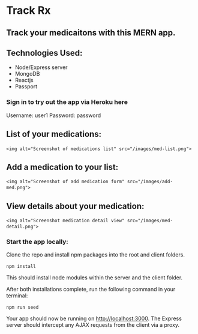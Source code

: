 # Track Rx

## Track your medicaitons with this MERN app.

## Technologies Used:

- Node/Express server
- MongoDB
- Reactjs
- Passport

### Sign in to try out the app via Heroku here

Username: user1
Password: password

## List of your medications:

    <img alt="Screenshot of medications list" src="/images/med-list.png">

## Add a medication to your list:

    <img alt="Screenshot of add medication form" src="/images/add-med.png">

## View details about your medication:

    <img alt="Screenshot medication detail view" src="/images/med-detail.png">

### Start the app locally:

Clone the repo and install npm packages into the root and client folders.

```
npm install
```

This should install node modules within the server and the client folder.

After both installations complete, run the following command in your terminal:

```
npm run seed
```

Your app should now be running on <http://localhost:3000>. The Express server should intercept any AJAX requests from the client via a proxy.
